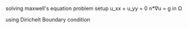 solving maxwell's equation
problem setup
u_xx + u_yy = 0
n*∇u = g in Ω

using Dirichelt Boundary condition
